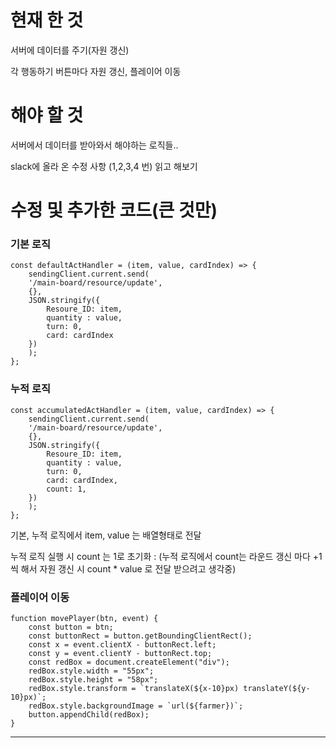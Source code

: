 # 현재 한 것
서버에 데이터를 주기(자원 갱신)

각 행동하기 버튼마다 자원 갱신, 플레이어 이동

# 해야 할 것
서버에서 데이터를 받아와서 해야하는 로직들..

slack에 올라 온 수정 사항 (1,2,3,4 번) 읽고 해보기


# 수정 및 추가한 코드(큰 것만)

### 기본 로직

    const defaultActHandler = (item, value, cardIndex) => {
        sendingClient.current.send(
        '/main-board/resource/update',
        {},
        JSON.stringify({
            Resoure_ID: item,
            quantity : value,
            turn: 0,
            card: cardIndex
        })
        );
    };

### 누적 로직
    const accumulatedActHandler = (item, value, cardIndex) => {
        sendingClient.current.send(
        '/main-board/resource/update',
        {},
        JSON.stringify({
            Resoure_ID: item,
            quantity : value,
            turn: 0,
            card: cardIndex,
            count: 1,
        })
        );
    };
    

기본, 누적 로직에서 item, value 는 배열형태로 전달

누적 로직 실행 시 count 는 1로 초기화 : (누적 로직에서 count는 라운드 갱신 마다 +1 씩 해서 자원 갱신 시 count * value 로 전달 받으려고 생각중)
    

### 플레이어 이동
    function movePlayer(btn, event) {
        const button = btn;
        const buttonRect = button.getBoundingClientRect();
        const x = event.clientX - buttonRect.left;
        const y = event.clientY - buttonRect.top;
        const redBox = document.createElement("div");
        redBox.style.width = "55px";
        redBox.style.height = "58px";
        redBox.style.transform = `translateX(${x-10}px) translateY(${y-10}px)`;
        redBox.style.backgroundImage = `url(${farmer})`;
        button.appendChild(redBox);
    }

---

